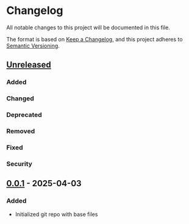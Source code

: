 # Changelog

All notable changes to this project will be documented in this file.

The format is based on [Keep a Changelog](https://keepachangelog.com/en/1.1.0/),
and this project adheres to [Semantic Versioning](https://semver.org/spec/v2.0.0.html).

## [Unreleased]

### Added

### Changed

### Deprecated

### Removed

### Fixed

### Security

## [0.0.1] - 2025-04-03

### Added

- Initialized git repo with base files

[unreleased]: https://github.com/GreengagePlum/Project-IOT/compare/v0.0.1...HEAD

[0.0.1]: https://github.com/GreengagePlum/Project-IOT/releases/tag/v0.0.1
